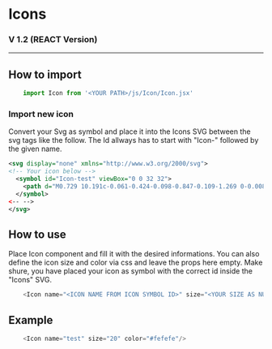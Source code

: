 # Icons
### V 1.2 (REACT Version)
_____

## How to import 
```js
    import Icon from '<YOUR PATH>/js/Icon/Icon.jsx'
```

### Import new icon
Convert your Svg as symbol and place it into the Icons SVG between the svg tags like the follow.
The Id allways has to start with "Icon-" followed by the given name.

```svg
<svg display="none" xmlns="http://www.w3.org/2000/svg">
<!-- Your icon below -->
  <symbol id="Icon-test" viewBox="0 0 32 32">
    <path d="M0.729 10.191c-0.061-0.424-0.098-0.847-0.109-1.269 0-0.008 0-0.015 0-0.023 0.065-3.807 3.485-6.88 7.689-6.88s7.624 3.073 7.689 6.88c0.001 0.037 0.001 0.073 0.001 0.11 0-0.037 0-0.073 0.001-0.11 0.065-3.807 3.485-6.88 7.689-6.88s7.624 3.073 7.689 6.88h0.001c0 0 0.969 6.792-15.38 21.081 0 0-13.875-10.014-15.271-19.79z"></path>
  </symbol>
<-- -->
</svg>
```

## How to use

Place Icon component and fill it with the desired informations.
You can also define the icon size and color via css and leave the props here empty.
Make shure, you have placed your icon as symbol with the correct id inside the "Icons" SVG.

```js
    <Icon name="<ICON NAME FROM ICON SYMBOL ID>" size="<YOUR SIZE AS NUMBER>" color="<ICON COLOR IN HEX>"/>
```

## Example

```js
    <Icon name="test" size="20" color="#fefefe"/>
```